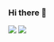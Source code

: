 ### Hi there 👋



<!--
[경력](https://github.com/HyeongJinK/HyeongJinK/blob/master/career.md)

[깃블로그](https://hyeongjink.github.io/)


[![Hits](https://hits.seeyoufarm.com/api/count/incr/badge.svg?url=https%3A%2F%2Fgithub.com%2Fnapasun)](https://github.com/napasun)
**napasun/napasun** is a ✨ _special_ ✨ repository because its `README.md` (this file) appears on your GitHub profile.

Here are some ideas to get you started:

- 🔭 I’m currently working on ...
- 🌱 I’m currently learning ...
- 👯 I’m looking to collaborate on ...
- 🤔 I’m looking for help with ...
- 💬 Ask me about ...
- 📫 How to reach me: ...
- 😄 Pronouns: ...
- ⚡ Fun fact: ...
-->
![](https://github-readme-stats.vercel.app/api/top-langs/?username=HyeongJinK&layout=compact&theme=dracula)
![](https://github-readme-stats.vercel.app/api?username=HyeongJinK&show_icons=true&theme=dracula)

<!-- ![java](https://img.shields.io/badge/java-%EC%9A%B0%EC%99%95-red?logo=java) -->
